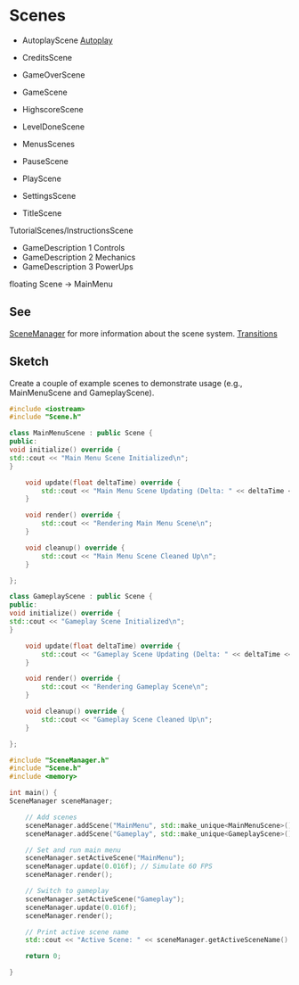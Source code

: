# Scenes

- AutoplayScene [Autoplay](misc/Autoplay.md)
- CreditsScene

- GameOverScene
- GameScene
- HighscoreScene

- LevelDoneScene
- MenusScenes
- PauseScene
- PlayScene
- SettingsScene

- TitleScene

TutorialScenes/InstructionsScene

- GameDescription 1 Controls
- GameDescription 2 Mechanics
- GameDescription 3 PowerUps

floating Scene -> MainMenu

## See

[SceneManager](../Manager/SceneManager.md) for more information about the scene system.
[Transitions](screen-transitions.md)

## Sketch

Create a couple of example scenes to demonstrate usage (e.g., MainMenuScene and GameplayScene).

```c++
#include <iostream>
#include "Scene.h"

class MainMenuScene : public Scene {
public:
void initialize() override {
std::cout << "Main Menu Scene Initialized\n";
}

    void update(float deltaTime) override {
        std::cout << "Main Menu Scene Updating (Delta: " << deltaTime << ")\n";
    }

    void render() override {
        std::cout << "Rendering Main Menu Scene\n";
    }

    void cleanup() override {
        std::cout << "Main Menu Scene Cleaned Up\n";
    }

};
```

```c++
class GameplayScene : public Scene {
public:
void initialize() override {
std::cout << "Gameplay Scene Initialized\n";
}

    void update(float deltaTime) override {
        std::cout << "Gameplay Scene Updating (Delta: " << deltaTime << ")\n";
    }

    void render() override {
        std::cout << "Rendering Gameplay Scene\n";
    }

    void cleanup() override {
        std::cout << "Gameplay Scene Cleaned Up\n";
    }

};
```

```c++
#include "SceneManager.h"
#include "Scene.h"
#include <memory>

int main() {
SceneManager sceneManager;

    // Add scenes
    sceneManager.addScene("MainMenu", std::make_unique<MainMenuScene>());
    sceneManager.addScene("Gameplay", std::make_unique<GameplayScene>());

    // Set and run main menu
    sceneManager.setActiveScene("MainMenu");
    sceneManager.update(0.016f); // Simulate 60 FPS
    sceneManager.render();

    // Switch to gameplay
    sceneManager.setActiveScene("Gameplay");
    sceneManager.update(0.016f);
    sceneManager.render();

    // Print active scene name
    std::cout << "Active Scene: " << sceneManager.getActiveSceneName() << "\n";

    return 0;

}
```
